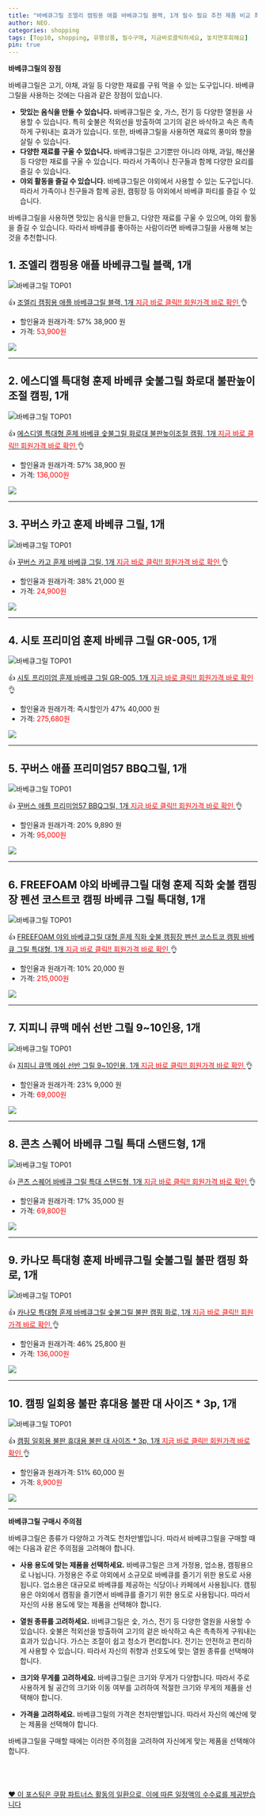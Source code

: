```yaml
---
title: "바베큐그릴 조엘리 캠핑용 애플 바베큐그릴 블랙, 1개 필수 필요 추천 제품 비교 최저 가격 비교 장점 구매 후기 구매평"
author: NEO.
categories: shopping
tags: [Top10, shopping, 유행상품, 필수구매, 지금바로클릭하세요, 놓치면후회해요]
pin: true
---
```

**바베큐그릴의 장점**

바베큐그릴은 고기, 야채, 과일 등 다양한 재료를 구워 먹을 수 있는 도구입니다. 바베큐그릴을 사용하는 것에는 다음과 같은 장점이 있습니다.

* **맛있는 음식을 만들 수 있습니다.** 바베큐그릴은 숯, 가스, 전기 등 다양한 열원을 사용할 수 있습니다. 특히 숯불은 적외선을 방출하여 고기의 겉은 바삭하고 속은 촉촉하게 구워내는 효과가 있습니다. 또한, 바베큐그릴을 사용하면 재료의 풍미와 향을 살릴 수 있습니다.
* **다양한 재료를 구울 수 있습니다.** 바베큐그릴은 고기뿐만 아니라 야채, 과일, 해산물 등 다양한 재료를 구울 수 있습니다. 따라서 가족이나 친구들과 함께 다양한 요리를 즐길 수 있습니다.
* **야외 활동을 즐길 수 있습니다.** 바베큐그릴은 야외에서 사용할 수 있는 도구입니다. 따라서 가족이나 친구들과 함께 공원, 캠핑장 등 야외에서 바베큐 파티를 즐길 수 있습니다.

바베큐그릴을 사용하면 맛있는 음식을 만들고, 다양한 재료를 구울 수 있으며, 야외 활동을 즐길 수 있습니다. 따라서 바베큐를 좋아하는 사람이라면 바베큐그릴을 사용해 보는 것을 추천합니다.

   

## 1. 조엘리 캠핑용 애플 바베큐그릴 블랙, 1개

![바베큐그릴 TOP01](https://thumbnail8.coupangcdn.com/thumbnails/remote/490x490ex/image/retail/images/2021/12/30/17/2/98cc29a5-8163-4390-a2b2-59a4202614f7.jpg)


👍 [조엘리 캠핑용 애플 바베큐그릴 블랙, 1개 <font color=red> 지금 바로 클릭!! 회원가격 바로 확인 </font> ](https://link.coupang.com/re/AFFSDP?lptag=AF3617701&subid=GithubCoopas&pageKey=6262330132&traceid=V0-153&itemId=12757914324&vendorItemId=80024150507) 👌 


- 할인율과 원래가격: 57%  38,900   원
- 가격: <span style='color:red'>53,900원</span>

[![](/discount_price.png)](https://link.coupang.com/re/AFFSDP?lptag=AF3617701&subid=GithubCoopas&pageKey=6262330132&traceid=V0-153&itemId=12757914324&vendorItemId=80024150507)

---


   

## 2. 에스디엘 특대형 훈제 바베큐 숯불그릴 화로대 불판높이조절 캠핑, 1개

![바베큐그릴 TOP01](https://thumbnail6.coupangcdn.com/thumbnails/remote/490x490ex/image/vendor_inventory/2143/4d88b1390f082afdb40ac4513514a31eb6baa58a10d04c001867cf71839f.jpg)


👍 [에스디엘 특대형 훈제 바베큐 숯불그릴 화로대 불판높이조절 캠핑, 1개 <font color=red> 지금 바로 클릭!! 회원가격 바로 확인 </font> ](https://link.coupang.com/re/AFFSDP?lptag=AF3617701&subid=GithubCoopas&pageKey=1268157092&traceid=V0-153&itemId=2271896308&vendorItemId=4351581338) 👌 


- 할인율과 원래가격: 57%  38,900   원
- 가격: <span style='color:red'>136,000원</span>

[![](/discount_price.png)](https://link.coupang.com/re/AFFSDP?lptag=AF3617701&subid=GithubCoopas&pageKey=1268157092&traceid=V0-153&itemId=2271896308&vendorItemId=4351581338)

---


   

## 3. 꾸버스 카고 훈제 바베큐 그릴, 1개

![바베큐그릴 TOP01](https://thumbnail6.coupangcdn.com/thumbnails/remote/490x490ex/image/retail/images/2022/10/28/16/0/4be35b36-1bcd-4136-a7eb-8150ea595a1e.jpg)


👍 [꾸버스 카고 훈제 바베큐 그릴, 1개 <font color=red> 지금 바로 클릭!! 회원가격 바로 확인 </font> ](https://link.coupang.com/re/AFFSDP?lptag=AF3617701&subid=GithubCoopas&pageKey=6875781652&traceid=V0-153&itemId=16462893850&vendorItemId=83652877210) 👌 


- 할인율과 원래가격: 38%  21,000   원
- 가격: <span style='color:red'>24,900원</span>

[![](/discount_price.png)](https://link.coupang.com/re/AFFSDP?lptag=AF3617701&subid=GithubCoopas&pageKey=6875781652&traceid=V0-153&itemId=16462893850&vendorItemId=83652877210)

---


   

## 4. 시토 프리미엄 훈제 바베큐 그릴 GR-005, 1개

![바베큐그릴 TOP01](https://thumbnail6.coupangcdn.com/thumbnails/remote/490x490ex/image/rs_quotation_api/7kbbsfid/90903893736b48268c8fea963f59c09a.jpg)


👍 [시토 프리미엄 훈제 바베큐 그릴 GR-005, 1개 <font color=red> 지금 바로 클릭!! 회원가격 바로 확인 </font> ](https://link.coupang.com/re/AFFSDP?lptag=AF3617701&subid=GithubCoopas&pageKey=6925333664&traceid=V0-153&itemId=16738284140&vendorItemId=86063981142) 👌 


- 할인율과 원래가격: 즉시할인가 47%  40,000   원
- 가격: <span style='color:red'>275,680원</span>

[![](/discount_price.png)](https://link.coupang.com/re/AFFSDP?lptag=AF3617701&subid=GithubCoopas&pageKey=6925333664&traceid=V0-153&itemId=16738284140&vendorItemId=86063981142)

---


   

## 5. 꾸버스 애플 프리미엄57 BBQ그릴, 1개

![바베큐그릴 TOP01](https://thumbnail9.coupangcdn.com/thumbnails/remote/490x490ex/image/vendor_inventory/41c3/fc7399d90ef4d180de8655f4717a705808d29c2f698a17eda40e7e13fa17.jpg)


👍 [꾸버스 애플 프리미엄57 BBQ그릴, 1개 <font color=red> 지금 바로 클릭!! 회원가격 바로 확인 </font> ](https://link.coupang.com/re/AFFSDP?lptag=AF3617701&subid=GithubCoopas&pageKey=94793896&traceid=V0-153&itemId=293150261&vendorItemId=4140029057) 👌 


- 할인율과 원래가격: 20%  9,890   원
- 가격: <span style='color:red'>95,000원</span>

[![](/discount_price.png)](https://link.coupang.com/re/AFFSDP?lptag=AF3617701&subid=GithubCoopas&pageKey=94793896&traceid=V0-153&itemId=293150261&vendorItemId=4140029057)

---


   

## 6. FREEFOAM 야외 바베큐그릴 대형 훈제 직화 숯불 캠핑장 펜션 코스트코 캠핑 바베큐 그릴 특대형, 1개

![바베큐그릴 TOP01](https://thumbnail8.coupangcdn.com/thumbnails/remote/490x490ex/image/vendor_inventory/d78a/33a9233cc122614a8f0fe60ccfc92dc58a327c36538e730c4a10f6471959.jpg)


👍 [FREEFOAM 야외 바베큐그릴 대형 훈제 직화 숯불 캠핑장 펜션 코스트코 캠핑 바베큐 그릴 특대형, 1개 <font color=red> 지금 바로 클릭!! 회원가격 바로 확인 </font> ](https://link.coupang.com/re/AFFSDP?lptag=AF3617701&subid=GithubCoopas&pageKey=7147324698&traceid=V0-153&itemId=17961467387&vendorItemId=85771550345) 👌 


- 할인율과 원래가격: 10%  20,000   원
- 가격: <span style='color:red'>215,000원</span>

[![](/discount_price.png)](https://link.coupang.com/re/AFFSDP?lptag=AF3617701&subid=GithubCoopas&pageKey=7147324698&traceid=V0-153&itemId=17961467387&vendorItemId=85771550345)

---


   

## 7. 지피니 큐맥 메쉬 선반 그릴 9~10인용, 1개

![바베큐그릴 TOP01](https://thumbnail8.coupangcdn.com/thumbnails/remote/490x490ex/image/retail/images/2020/09/02/14/7/cfba59af-dd64-430c-9efc-3ad02ca7aeb8.jpg)


👍 [지피니 큐맥 메쉬 선반 그릴 9~10인용, 1개 <font color=red> 지금 바로 클릭!! 회원가격 바로 확인 </font> ](https://link.coupang.com/re/AFFSDP?lptag=AF3617701&subid=GithubCoopas&pageKey=2045822460&traceid=V0-153&itemId=3478026481&vendorItemId=71464338727) 👌 


- 할인율과 원래가격: 23%  9,000   원
- 가격: <span style='color:red'>69,000원</span>

[![](/discount_price.png)](https://link.coupang.com/re/AFFSDP?lptag=AF3617701&subid=GithubCoopas&pageKey=2045822460&traceid=V0-153&itemId=3478026481&vendorItemId=71464338727)

---


   

## 8. 콘츠 스퀘어 바베큐 그릴 특대 스탠드형, 1개

![바베큐그릴 TOP01](https://thumbnail8.coupangcdn.com/thumbnails/remote/490x490ex/image/retail/images/1196492093224483-0697f33b-acee-4c65-bd6d-8e093452835e.jpg)


👍 [콘츠 스퀘어 바베큐 그릴 특대 스탠드형, 1개 <font color=red> 지금 바로 클릭!! 회원가격 바로 확인 </font> ](https://link.coupang.com/re/AFFSDP?lptag=AF3617701&subid=GithubCoopas&pageKey=71695191&traceid=V0-153&itemId=239068761&vendorItemId=3588658822) 👌 


- 할인율과 원래가격: 17%  35,000   원
- 가격: <span style='color:red'>69,800원</span>

[![](/discount_price.png)](https://link.coupang.com/re/AFFSDP?lptag=AF3617701&subid=GithubCoopas&pageKey=71695191&traceid=V0-153&itemId=239068761&vendorItemId=3588658822)

---


   

## 9. 카나모 특대형 훈제 바베큐그릴 숯불그릴 불판 캠핑 화로, 1개

![바베큐그릴 TOP01](https://thumbnail10.coupangcdn.com/thumbnails/remote/490x490ex/image/vendor_inventory/90fa/ae56d4d10e4fc0e63268226d0dffafab8af6b125304f03808abd0f0efde2.jpg)


👍 [카나모 특대형 훈제 바베큐그릴 숯불그릴 불판 캠핑 화로, 1개 <font color=red> 지금 바로 클릭!! 회원가격 바로 확인 </font> ](https://link.coupang.com/re/AFFSDP?lptag=AF3617701&subid=GithubCoopas&pageKey=5563641406&traceid=V0-153&itemId=8835468535&vendorItemId=83542381573) 👌 


- 할인율과 원래가격: 46%  25,800   원
- 가격: <span style='color:red'>136,000원</span>

[![](/discount_price.png)](https://link.coupang.com/re/AFFSDP?lptag=AF3617701&subid=GithubCoopas&pageKey=5563641406&traceid=V0-153&itemId=8835468535&vendorItemId=83542381573)

---


   

## 10. 캠핑 일회용 불판 휴대용 불판 대 사이즈 * 3p, 1개

![바베큐그릴 TOP01](https://thumbnail6.coupangcdn.com/thumbnails/remote/490x490ex/image/vendor_inventory/d36e/a5b5f0f8b4d9529a803caa99ccd00a318d72d2dfaa717cf0c2e650e12e47.png)


👍 [캠핑 일회용 불판 휴대용 불판 대 사이즈 * 3p, 1개 <font color=red> 지금 바로 클릭!! 회원가격 바로 확인 </font> ](https://link.coupang.com/re/AFFSDP?lptag=AF3617701&subid=GithubCoopas&pageKey=7728768814&traceid=V0-153&itemId=20762784773&vendorItemId=87377202873) 👌 


- 할인율과 원래가격: 51%  60,000   원
- 가격: <span style='color:red'>8,900원</span>

[![](/discount_price.png)](https://link.coupang.com/re/AFFSDP?lptag=AF3617701&subid=GithubCoopas&pageKey=7728768814&traceid=V0-153&itemId=20762784773&vendorItemId=87377202873)

---
**바베큐그릴 구매시 주의점**

바베큐그릴은 종류가 다양하고 가격도 천차만별입니다. 따라서 바베큐그릴을 구매할 때에는 다음과 같은 주의점을 고려해야 합니다.

* **사용 용도에 맞는 제품을 선택하세요.** 바베큐그릴은 크게 가정용, 업소용, 캠핑용으로 나뉩니다. 가정용은 주로 야외에서 소규모로 바베큐를 즐기기 위한 용도로 사용됩니다. 업소용은 대규모로 바베큐를 제공하는 식당이나 카페에서 사용됩니다. 캠핑용은 야외에서 캠핑을 즐기면서 바베큐를 즐기기 위한 용도로 사용됩니다. 따라서 자신의 사용 용도에 맞는 제품을 선택해야 합니다.

* **열원 종류를 고려하세요.** 바베큐그릴은 숯, 가스, 전기 등 다양한 열원을 사용할 수 있습니다. 숯불은 적외선을 방출하여 고기의 겉은 바삭하고 속은 촉촉하게 구워내는 효과가 있습니다. 가스는 조절이 쉽고 청소가 편리합니다. 전기는 안전하고 편리하게 사용할 수 있습니다. 따라서 자신의 취향과 선호도에 맞는 열원 종류를 선택해야 합니다.

* **크기와 무게를 고려하세요.** 바베큐그릴은 크기와 무게가 다양합니다. 따라서 주로 사용하게 될 공간의 크기와 이동 여부를 고려하여 적절한 크기와 무게의 제품을 선택해야 합니다.

* **가격을 고려하세요.** 바베큐그릴의 가격은 천차만별입니다. 따라서 자신의 예산에 맞는 제품을 선택해야 합니다.

바베큐그릴을 구매할 때에는 이러한 주의점을 고려하여 자신에게 맞는 제품을 선택해야 합니다.<br><br><br><br><br> [ ❤  이 포스팅은 쿠팡 파트너스 활동의 일환으로, 이에 따른 일정액의 수수료를 제공받습니다](https://link.coupang.com/a/bcEFyh)